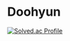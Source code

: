 # Doohyun
[![Solved.ac Profile](http://mazassumnida.wtf/api/v2/generate_badge?boj=godoohyun)](https://solved.ac/godoohyun/)
